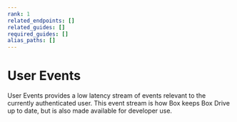 ```yaml
---
rank: 1
related_endpoints: []
related_guides: []
required_guides: []
alias_paths: []
---
```


# User Events

User Events provides a low latency stream of events relevant to the currently
authenticated user. This event stream is how Box keeps Box Drive up to date,
but is also made available for developer use.
